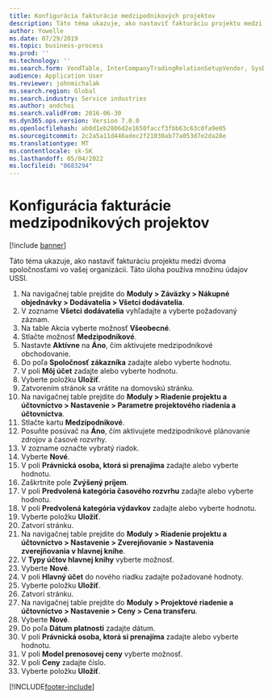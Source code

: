 ```yaml
---
title: Konfigurácia fakturácie medzipodnikových projektov
description: Táto téma ukazuje, ako nastaviť fakturáciu projektu medzi dvoma spoločnosťami vo vašej organizácii.
author: Yowelle
ms.date: 07/29/2019
ms.topic: business-process
ms.prod: ''
ms.technology: ''
ms.search.form: VendTable, InterCompanyTradingRelationSetupVendor, SysDataAreaSelectLookup, ProjParameters, ProjPosting, ProjTransferPrice
audience: Application User
ms.reviewer: johnmichalak
ms.search.region: Global
ms.search.industry: Service industries
ms.author: andchoi
ms.search.validFrom: 2016-06-30
ms.dyn365.ops.version: Version 7.0.0
ms.openlocfilehash: ab0d1eb2806d2e1650faccf3fbb63c63c0fa9e05
ms.sourcegitcommit: 2c2a5a11d446adec2f21030ab77a053d7e2da28e
ms.translationtype: MT
ms.contentlocale: sk-SK
ms.lasthandoff: 05/04/2022
ms.locfileid: "8683294"
---
```

# <a name="configure-intercompany-project-invoicing"></a>Konfigurácia fakturácie medzipodnikových projektov

[!include [banner](../../includes/banner.md)]

Táto téma ukazuje, ako nastaviť fakturáciu projektu medzi dvoma spoločnosťami vo vašej organizácii. Táto úloha používa množinu údajov USSI.

1. Na navigačnej table prejdite do **Moduly > Záväzky > Nákupné objednávky > Dodávatelia > Všetci dodávatelia**.
2. V zozname **Všetci dodávatelia** vyhľadajte a vyberte požadovaný záznam.
3. Na table Akcia vyberte možnosť **Všeobecné**.
4. Stlačte možnosť **Medzipodnikové**.
5. Nastavte **Aktívne** na **Áno**, čím aktivujete medzipodnikové obchodovanie.
6. Do poľa **Spoločnosť zákazníka** zadajte alebo vyberte hodnotu.
7. V poli **Môj účet** zadajte alebo vyberte hodnotu.
8. Vyberte položku **Uložiť**.
9. Zatvorením stránok sa vrátite na domovskú stránku.
10. Na navigačnej table prejdite do **Moduly > Riadenie projektu a účtovníctvo > Nastavenie > Parametre projektového riadenia a účtovníctva**.
11. Stlačte kartu **Medzipodnikové**.
12. Posuňte posúvač na **Áno**, čím aktivujete medzipodnikové plánovanie zdrojov a časové rozvrhy.
13. V zozname označte vybratý riadok.
14. Vyberte **Nové**.
15. V poli **Právnická osoba, ktorá si prenajíma** zadajte alebo vyberte hodnotu.
16. Zaškrtnite pole **Zvýšený príjem**.
17. V poli **Predvolená kategória časového rozvrhu** zadajte alebo vyberte hodnotu.
18. V poli **Predvolená kategória výdavkov** zadajte alebo vyberte hodnotu.
19. Vyberte položku **Uložiť**.
20. Zatvorí stránku.
21. Na navigačnej table prejdite do **Moduly > Riadenie projektu a účtovníctvo > Nastavenie > Zverejňovanie > Nastavenia zverejňovania v hlavnej knihe**.
22. V **Typy účtov hlavnej knihy** vyberte možnosť.
23. Vyberte **Nové**.
24. V poli **Hlavný účet** do nového riadku zadajte požadované hodnoty.
25. Vyberte položku **Uložiť**.
26. Zatvorí stránku.
27. Na navigačnej table prejdite do **Moduly > Projektové riadenie a účtovníctvo > Nastavenie > Ceny > Cena transferu**.
28. Vyberte **Nové**.
29. Do poľa **Dátum platnosti** zadajte dátum.
30. V poli **Právnická osoba, ktorá si prenajíma** zadajte alebo vyberte hodnotu.
31. V poli **Model prenosovej ceny** vyberte možnosť.
32. V poli **Ceny** zadajte číslo.
33. Vyberte položku **Uložiť**.



[!INCLUDE[footer-include](../../includes/footer-banner.md)]